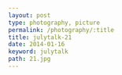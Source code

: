 ```yaml
---
layout: post
type: photography, picture
permalink: /photography/:title
title: julytalk-21
date: 2014-01-16
keyword: julytalk
path: 21.jpg
---
```



